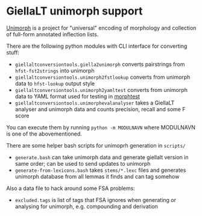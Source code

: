 # GiellaLT unimorph support

[Unimorph](https://unimorph.github.io) is a project for "universal" encoding of
morphology and collection of full-form annotated inflection lists.

There are the following python modules with CLI interface for converting stuff:

* `giellaltconversiontools.giella2unimorph` converts pairstrings from
  `hfst-fst2strings` into unimorph
* `giellaltconversiontools.unimorph2fstlookup` converts from unimorph data to
  `hfst-lookup` output style
* `giellaltconversiontools.unimorph2yamltest` converts from unimorph data to
  YAML format used for testing in [morphtest]()
* `giellaltconversiontools.unimorphevalanalyser` takes a GiellaLT analyser and
  unimorph data and counts precision, recall and some F score

You can execute them by running `python -m MODULNAVN` where MODULNAVN is one of
the abovementioned.

There are some helper bash scripts for unimoprh generation in `scripts/`

* `generate.bash` can take unimorph data and generate giellalt version in same
  order; can be used to send updates to unimorph
* `generate-from-lexicons.bash` takes `stems/*.lexc` files and generates
  unimorph database from all lemmas it finds and can tag somehow

Also a data file to hack around some FSA problems:

* `excluded.tags` is list of tags that FSA ignores when generating or analysing
  for unimorph, e.g. compounding and derivation

